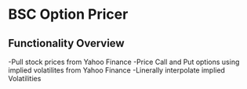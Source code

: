 # BSC Option Pricer

## Functionality Overview
-Pull stock prices from Yahoo Finance
-Price Call and Put options using implied volatilites from Yahoo Finance
-Linerally interpolate implied Volatilities
